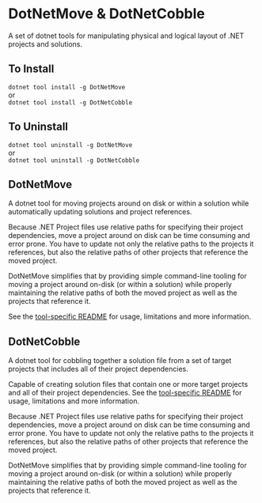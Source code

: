# DotNetMove & DotNetCobble
A set of dotnet tools for manipulating physical and logical layout of .NET projects and solutions.

## To Install
`dotnet tool install -g DotNetMove`  
or  
`dotnet tool install -g DotNetCobble`

## To Uninstall
`dotnet tool uninstall -g DotNetMove`  
or  
`dotnet tool uninstall -g DotNetCobble`

## DotNetMove
A dotnet tool for moving projects around on disk or within a solution while automatically updating solutions and project references.

Because .NET Project files use relative paths for specifying their project dependencies, move a project around on disk can be time consuming and error prone. You have to update not only the relative paths to the projects it references, but also the relative paths of other projects that reference the moved project.

DotNetMove simplifies that by providing simple command-line tooling for moving a project around on-disk (or within a solution) while properly maintaining the relative paths of both the moved project as well as the projects that reference it.

See the [tool-specific README](src/DotNetMove/README.md) for usage, limitations and more information.

## DotNetCobble
A dotnet tool for cobbling together a solution file from a set of target projects that includes all of their project dependencies.

Capable of creating solution files that contain one or more target projects and all of their project dependencies. See the [tool-specific README](src/DotNetCobble/README.md)  for usage, limitations and more information.

Because .NET Project files use relative paths for specifying their project dependencies, move a project around on disk can be time consuming and error prone. You have to update not only the relative paths to the projects it references, but also the relative paths of other projects that reference the moved project.

DotNetMove simplifies that by providing simple command-line tooling for moving a project around on-disk (or within a solution) while properly maintaining the relative paths of both the moved project as well as the projects that reference it.